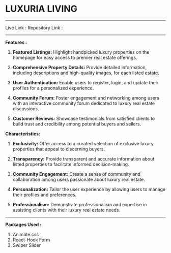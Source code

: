 <h1>LUXURIA LIVING</h1>
<hr />
Live Link : 
Repository Link : 

<hr/>

**Features :**

1. **Featured Listings:** Highlight handpicked luxury properties on the homepage for easy access to premier real estate offerings.

2. **Comprehensive Property Details:** Provide detailed information, including descriptions and high-quality images, for each listed estate.

3. **User Authentication:** Enable users to register, login, and update their profiles for a personalized experience.

4. **Community Forum:** Foster engagement and networking among users with an interactive community forum dedicated to luxury real estate discussions.

5. **Customer Reviews:** Showcase testimonials from satisfied clients to build trust and credibility among potential buyers and sellers.

**Characteristics:**

1. **Exclusivity:** Offer access to a curated selection of exclusive luxury properties that appeal to discerning buyers.

2. **Transparency:** Provide transparent and accurate information about listed properties to facilitate informed decision-making.

3. **Community Engagement:** Create a sense of community and collaboration among users passionate about luxury real estate.

4. **Personalization:** Tailor the user experience by allowing users to manage their profiles and preferences.

5. **Professionalism:** Demonstrate professionalism and expertise in assisting clients with their luxury real estate needs.

<hr/>

**Packages Used :** 
1. Animate.css
2. React-Hook Form
3. Swiper Slider